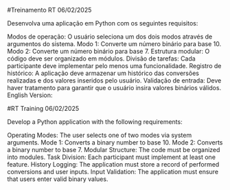 #Treinamento RT
06/02/2025

Desenvolva uma aplicação em Python com os seguintes requisitos:

Modos de operação: O usuário seleciona um dos dois modos através de argumentos do sistema.
Modo 1: Converte um número binário para base 10.
Modo 2: Converte um número binário para base 7.
Estrutura modular: O código deve ser organizado em módulos.
Divisão de tarefas: Cada participante deve implementar pelo menos uma funcionalidade.
Registro de histórico: A aplicação deve armazenar um histórico das conversões realizadas e dos valores inseridos pelo usuário.
Validação de entrada: Deve haver tratamento para garantir que o usuário insira valores binários válidos.
English Version:

#RT Training
06/02/2025

Develop a Python application with the following requirements:

Operating Modes: The user selects one of two modes via system arguments.
Mode 1: Converts a binary number to base 10.
Mode 2: Converts a binary number to base 7.
Modular Structure: The code must be organized into modules.
Task Division: Each participant must implement at least one feature.
History Logging: The application must store a record of performed conversions and user inputs.
Input Validation: The application must ensure that users enter valid binary values.

